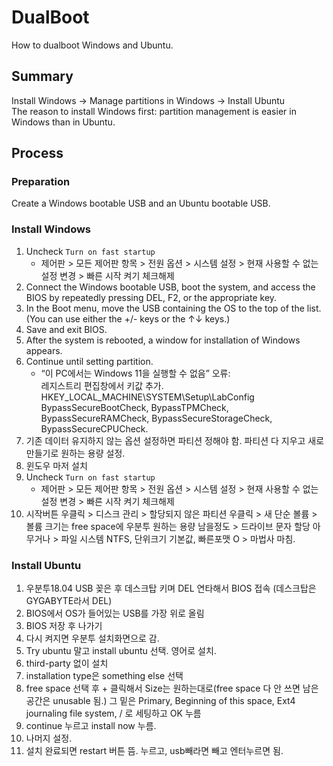 # DualBoot
How to dualboot Windows and Ubuntu.

## Summary
Install Windows → Manage partitions in Windows → Install Ubuntu    
The reason to install Windows first: partition management is easier in Windows than in Ubuntu.

## Process
### Preparation
Create a Windows bootable USB and an Ubuntu bootable USB.
### Install Windows
1. Uncheck `Turn on fast startup`
   * 제어판 > 모든 제어판 항목 > 전원 옵션 > 시스템 설정 > 현재 사용할 수 없는 설정 변경 > 빠른 시작 켜기 체크해제
2. Connect the Windows bootable USB, boot the system, and access the BIOS by repeatedly pressing DEL, F2, or the appropriate key.
3. In the Boot menu, move the USB containing the OS to the top of the list. (You can use either the +/- keys or the ↑↓ keys.)
4. Save and exit BIOS.
5. After the system is rebooted, a window for installation of Windows appears.
6. Continue until setting partition.
   * “이 PC에서는 Windows 11을 실행할 수 없음” 오류:    
     레지스트리 편집창에서 키값 추가.    
     HKEY_LOCAL_MACHINE\SYSTEM\Setup\LabConfig BypassSecureBootCheck, BypassTPMCheck, BypassSecureRAMCheck, BypassSecureStorageCheck, BypassSecureCPUCheck.
7. 기존 데이터 유지하지 않는 옵션 설정하면 파티션 정해야 함. 파티션 다 지우고 새로 만들기로 원하는 용량 설정.
8. 윈도우 마저 설치
9. Uncheck `Turn on fast startup`
   * 제어판 > 모든 제어판 항목 > 전원 옵션 > 시스템 설정 > 현재 사용할 수 없는 설정 변경 > 빠른 시작 켜기 체크해제
10. 시작버튼 우클릭 > 디스크 관리 > 할당되지 않은 파티션 우클릭 > 새 단순 볼륨 > 볼륨 크기는 free space에 우분투 원하는 용량 남을정도 > 드라이브 문자 할당 아무거나 > 파일 시스템 NTFS, 단위크기 기본값, 빠른포맷 O > 마법사 마침.
### Install Ubuntu
1. 우분투18.04 USB 꽂은 후 데스크탑 키며 DEL 연타해서 BIOS 접속 (데스크탑은 GYGABYTE라서 DEL)
2. BIOS에서 OS가 들어있는 USB를 가장 위로 올림
3. BIOS 저장 후 나가기
4. 다시 켜지면 우분투 설치화면으로 감.
5. Try ubuntu 말고 install ubuntu 선택. 영어로 설치.
6. third-party 없이 설치
7. installation type은 something else 선택
8. free space 선택 후 + 클릭해서 Size는 원하는대로(free space 다 안 쓰면 남은 공간은 unusable 됨.) 그 밑은 Primary, Beginning of this space, Ext4 journaling file system, / 로 세팅하고 OK 누름
9. continue 누르고 install now 누름. 
10. 나머지 설정.
11. 설치 완료되면 restart 버튼 뜸. 누르고, usb빼라면 빼고 엔터누르면 됨.
